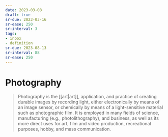 ```yaml
---
date: 2023-03-08
draft: true
sr-due: 2023-03-16
sr-ease: 250
sr-interval: 3
tags:
- inbox
- definition
sr-due: 2023-08-13
sr-interval: 88
sr-ease: 250
---
```


# Photography

> Photography is the [[art|art]], application, and practice of
> creating durable images by recording light, either electronically by means of
> an image sensor, or chemically by means of a light-sensitive material such as
> photographic film. It is employed in many fields of science, manufacturing
> (e.g., photolithography), and business, as well as its more direct uses for
> art, film and video production, recreational purposes, hobby, and mass
> communication.
